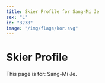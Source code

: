 ```yaml
---
title: Skier Profile for Sang-Mi Je
sex: "L"
id: "3238"
image: "/img/flags/kor.svg" 
---
```


# Skier Profile

This page is for: Sang-Mi Je.
    